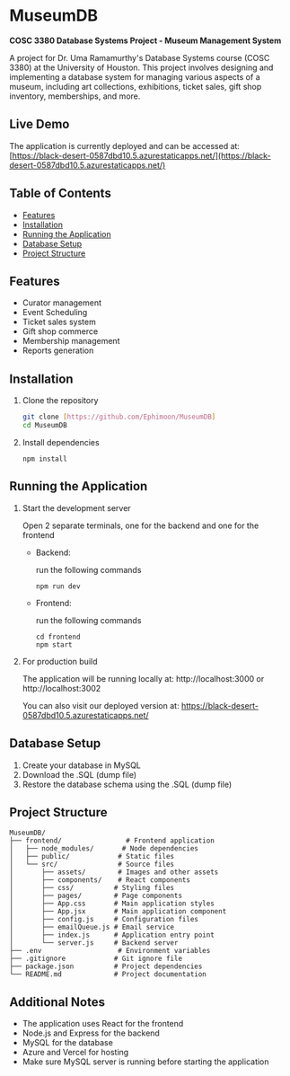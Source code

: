 # MuseumDB

**COSC 3380 Database Systems Project - Museum Management System**

A project for Dr. Uma Ramamurthy's Database Systems course (COSC 3380) at the University of Houston. This project involves designing and implementing a database system for managing various aspects of a museum, including art collections, exhibitions, ticket sales, gift shop inventory, memberships, and more.

## Live Demo
The application is currently deployed and can be accessed at:
[https://black-desert-0587dbd10.5.azurestaticapps.net/](https://black-desert-0587dbd10.5.azurestaticapps.net/)

## Table of Contents
- [Features](#features)
- [Installation](#installation)
- [Running the Application](#running-the-application)
- [Database Setup](#database-setup)
- [Project Structure](#project-structure)

## Features
- Curator management
- Event Scheduling
- Ticket sales system
- Gift shop commerce 
- Membership management
- Reports generation


## Installation
1. Clone the repository
   ```bash
   git clone [https://github.com/Ephimoon/MuseumDB]
   cd MuseumDB
2. Install dependencies
    ``` 
    npm install
    ```


## Running the Application
1. Start the development server

    Open 2 separate terminals, one for the backend and one for the frontend
    - Backend:
    
        run the following commands
         
         ```
        npm run dev
    - Frontend:

        run the following commands
        ``` 
        cd frontend
        npm start
2. For production build

    The application will be running locally at: http://localhost:3000 or http://localhost:3002
   
    You can also visit our deployed version at: https://black-desert-0587dbd10.5.azurestaticapps.net/

## Database Setup
1. Create your database in MySQL
2. Download the .SQL (dump file)
3. Restore the database schema using the .SQL (dump file)


## Project Structure
```
MuseumDB/
├── frontend/                # Frontend application
│   ├── node_modules/       # Node dependencies
│   ├── public/            # Static files
│   └── src/               # Source files
│       ├── assets/        # Images and other assets
│       ├── components/    # React components
│       ├── css/          # Styling files
│       ├── pages/        # Page components
│       ├── App.css       # Main application styles
│       ├── App.jsx       # Main application component
│       ├── config.js     # Configuration files
│       ├── emailQueue.js # Email service
│       ├── index.js      # Application entry point
│       └── server.js     # Backend server
├── .env                   # Environment variables
├── .gitignore            # Git ignore file
├── package.json          # Project dependencies
└── README.md             # Project documentation
```


## Additional Notes
- The application uses React for the frontend
- Node.js and Express for the backend
- MySQL for the database
- Azure and Vercel for hosting
- Make sure MySQL server is running before starting the application
